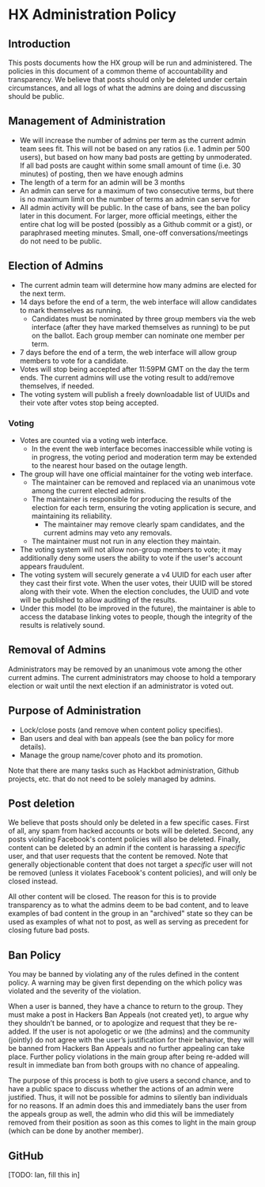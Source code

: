 # HX Administration Policy

## Introduction

This posts documents how the HX group will be run and administered. The policies in this document of a common theme of accountability and transparency. We believe that posts should only be deleted under certain circumstances, and all logs of what the admins are doing and discussing should be public.

## Management of Administration

- We will increase the number of admins per term as the current admin team sees fit. This will not be based on any ratios (i.e. 1 admin per 500 users), but based on how many bad posts are getting by unmoderated. If all bad posts are caught within some small amount of time (i.e. 30 minutes) of posting, then we have enough admins
- The length of a term for an admin will be 3 months
- An admin can serve for a maximum of two consecutive terms, but there is no maximum limit on the number of terms an admin can serve for
- All admin activity will be public. In the case of bans, see the ban policy later in this document. For larger, more official meetings, either the entire chat log will be posted (possibly as a Github commit or a gist), or paraphrased meeting minutes. Small, one-off conversations/meetings do not need to be public.

## Election of Admins

- The current admin team will determine how many admins are elected for the next term. 
- 14 days before the end of a term, the web interface will allow candidates to mark themselves as running. 
  - Candidates must be nominated by three group members via the web interface (after they have marked themselves as running) to be put on the ballot. Each group member can nominate one member per term.
- 7 days before the end of a term, the web interface will allow group members to vote for a candidate. 
- Votes will stop being accepted after 11:59PM GMT on the day the term ends. The current admins will use the voting result to add/remove themselves, if needed.
- The voting system will publish a freely downloadable list of UUIDs and their vote after votes stop being accepted.

### Voting
- Votes are counted via a voting web interface.
  - In the event the web interface becomes inaccessible while voting is in progress, the voting period and moderation term may be extended to the nearest hour based on the outage length.
- The group will have one official maintainer for the voting web interface.
  - The maintainer can be removed and replaced via an unanimous vote among the current elected admins.
  - The maintainer is responsible for producing the results of the election for each term, ensuring the voting application is secure, and maintaining its reliability. 
    - The maintainer may remove clearly spam candidates, and the current admins may veto any removals.
  - The maintainer must not run in any election they maintain.
- The voting system will not allow non-group members to vote; it may additionally deny some users the ability to vote if the user's account appears fraudulent.
- The voting system will securely generate a v4 UUID for each user after they cast their first vote. When the user votes, their UUID will be stored along with their vote. When the election concludes, the UUID and vote will be published to allow auditing of the results.
- Under this model (to be improved in the future), the maintainer is able to access the database linking votes to people, though the integrity of the results is relatively sound.

## Removal of Admins
Administrators may be removed by an unanimous vote among the other current admins. The current administrators may choose to hold a temporary election or wait until the next election if an administrator is voted out. 

## Purpose of Administration

- Lock/close posts (and remove when content policy specifies).
- Ban users and deal with ban appeals (see the ban policy for more details).
- Manage the group name/cover photo and its promotion.

Note that there are many tasks such as Hackbot administration, Github projects, etc. that do not need to be solely managed by admins.

## Post deletion

We believe that posts should only be deleted in a few specific cases. First of all, any spam from hacked accounts or bots will be deleted. Second, any posts violating Facebook's content policies will also be deleted. Finally, content can be deleted by an admin if the content is harassing a *specific* user, and that user requests that the content be removed. Note that generally objectionable content that does not target a *specific* user will not be removed (unless it violates Facebook's content policies), and will only be closed instead.

All other content will be closed. The reason for this is to provide transparency as to what the admins deem to be bad content, and to leave examples of bad content in the group in an "archived" state so they can be used as examples of what not to post, as well as serving as precedent for closing future bad posts.

## Ban Policy

You may be banned by violating any of the rules defined in the content policy. A warning may be given first depending on the which policy was violated and the severity of the violation.

When a user is banned, they have a chance to return to the group. They must make a post in Hackers
Ban Appeals (not created yet), to argue why they shouldn’t be banned, or to apologize and request that they be re-added. If the user is not apologetic or we (the admins) and the community (jointly) do not agree with the user’s justification for their behavior, they will be banned from Hackers Ban Appeals and no further appealing can take place. Further policy violations in the main group after being re-added will result in immediate ban from both groups with no chance of appealing.

The purpose of this process is both to give users a second chance, and to have a public space to discuss whether the actions of an admin were justified. Thus, it will not be possible for admins to silently ban individuals for no reasons. If an admin does this and immediately bans the user from the appeals group as well, the admin who did this will be immediately removed from their position as soon as this comes to light in the main group (which can be done by another member).

## GitHub

[TODO: Ian, fill this in]
